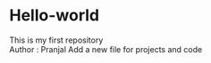 # Hello-world
This is my first repository
<br>
Author : Pranjal
Add a new file for projects and code
